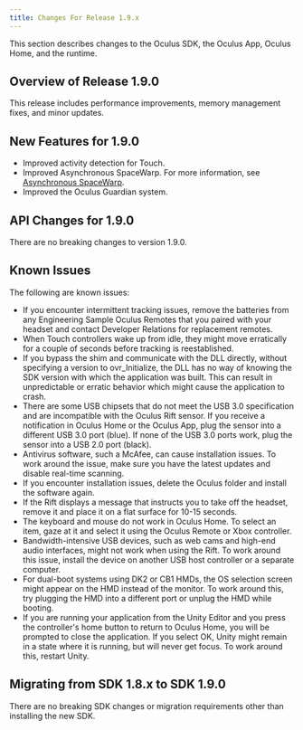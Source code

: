 ```yaml
---
title: Changes For Release 1.9.x
---
```


This section describes changes to the Oculus SDK, the Oculus App, Oculus Home, and the runtime.

## Overview of Release 1.9.0

This release includes performance improvements, memory management fixes, and minor updates.

## New Features for 1.9.0

* Improved activity detection for Touch.
* Improved Asynchronous SpaceWarp. For more information, see [Asynchronous SpaceWarp](/documentation/pcsdk/latest/concepts/asynchronous-spacewarp/ "Asynchronous Spacewarp (ASW) is a frame-rate smoothing technique that almost halves the CPU/GPU time required to produce nearly the same output from the same content.").
* Improved the Oculus Guardian system.


## API Changes for 1.9.0

There are no breaking changes to version 1.9.0. 

## Known Issues

The following are known issues:

* If you encounter intermittent tracking issues, remove the batteries from any Engineering Sample Oculus Remotes that you paired with your headset and contact Developer Relations for replacement remotes.
* When Touch controllers wake up from idle, they might move erratically for a couple of seconds before tracking is reestablished. 
* If you bypass the shim and communicate with the DLL directly, without specifying a version to ovr\_Initialize, the DLL has no way of knowing the SDK version with which the application was built. This can result in unpredictable or erratic behavior which might cause the application to crash.
* There are some USB chipsets that do not meet the USB 3.0 specification and are incompatible with the Oculus Rift sensor. If you receive a notification in Oculus Home or the Oculus App, plug the sensor into a different USB 3.0 port (blue). If none of the USB 3.0 ports work, plug the sensor into a USB 2.0 port (black). 
* Antivirus software, such a McAfee, can cause installation issues. To work around the issue, make sure you have the latest updates and disable real-time scanning.
* If you encounter installation issues, delete the Oculus folder and install the software again.
* If the Rift displays a message that instructs you to take off the headset, remove it and place it on a flat surface for 10-15 seconds.
* The keyboard and mouse do not work in Oculus Home. To select an item, gaze at it and select it using the Oculus Remote or Xbox controller.
* Bandwidth-intensive USB devices, such as web cams and high-end audio interfaces, might not work when using the Rift. To work around this issue, install the device on another USB host controller or a separate computer.
* For dual-boot systems using DK2 or CB1 HMDs, the OS selection screen might appear on the HMD instead of the monitor. To work around this, try plugging the HMD into a different port or unplug the HMD while booting.
* If you are running your application from the Unity Editor and you press the controller's home button to return to Oculus Home, you will be prompted to close the application. If you select OK, Unity might remain in a state where it is running, but will never get focus. To work around this, restart Unity.


## Migrating from SDK 1.8.x to SDK 1.9.0 

There are no breaking SDK changes or migration requirements other than installing the new SDK.
